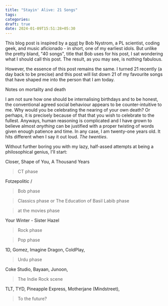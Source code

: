```yaml
---
title: "Stayin' Alive: 21 Songs"
tags:
categories: 
draft: true
date: 2024-01-09T15:51:28+05:30
---
```


This blog post is inspired by a [post][0] by Bob Nystrom, a PL scientist, coding geek, and music aficionado - in short, one of my earliest idols. But unlike the pretty bland, "40 songs", title that Bob uses for his post, I sat wondering what I should call this post. The result, as you may see, is nothing fabulous.

However, the essence of this post remains the same. I turned 21 recently (a day back to be precise) and this post will list down 21 of my favourite songs that have shaped me into the person that I am today. 

Notes on mortality and death

I am not sure how one should be internalising birthdays and to be honest, the conventional agreed social behaviour appears to be counter-intuitive to me. Why would you be celebrating the nearing of your own death? Or perhaps, it is precisely because of that that you wish to celebrate to the fullest. Anyways, human reasoning is complicated and I have grown to believe almost _anything_ can be justified with a proper twisting of words given enough patience and time. In any case, I am twenty-one years old. It hits different when I say it out loud. _The twenties_.

Without further boring you with my lazy, half-assed attempts at being a philosophical genius, I'll start:


Closer, Shape of You, A Thousand Years 

> CT phase 

Fotzepolitic / 

> Bob phase

> Classics phase or The Education of Basil Labib phase 

> at the movies phase 

Your Winter - Sister Hazel 



> Rock phase

> Pop phase 

1D, Gomez, Imagine Dragon, ColdPlay, 

> Urdu phase

Coke Studio, Bayaan, Junoon, 

> The Indie Rock scene 

TLT, TYD, Pineapple Express, Motherjane (Mindstreet), 

> To the future? 





[0]: https://journal.stuffwithstuff.com/2018/05/19/40-songs/
